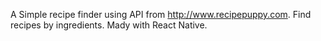 A Simple recipe finder using API from http://www.recipepuppy.com.
Find recipes by ingredients.
Mady with React Native.
